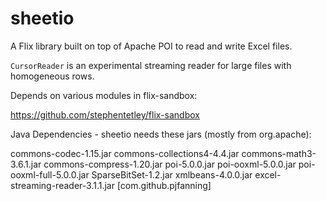 # sheetio

A Flix library built on top of Apache POI to read and write Excel files.

`CursorReader` is an experimental streaming reader for large files with homogeneous rows.

Depends on various modules in flix-sandbox:

https://github.com/stephentetley/flix-sandbox

Java Dependencies - sheetio needs these jars (mostly from org.apache):

commons-codec-1.15.jar
commons-collections4-4.4.jar
commons-math3-3.6.1.jar
commons-compress-1.20.jar
poi-5.0.0.jar
poi-ooxml-5.0.0.jar
poi-ooxml-full-5.0.0.jar
SparseBitSet-1.2.jar
xmlbeans-4.0.0.jar
excel-streaming-reader-3.1.1.jar    [com.github.pjfanning]

